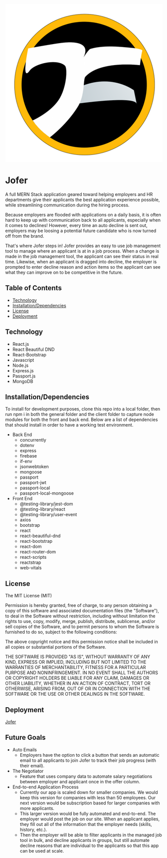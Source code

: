 ![ScreenShot](/client/src/assets/JOFER.png)
# Jofer

A full MERN Stack application geared toward helping employers and HR departments give their applicants the best application experience possible, while streamlining communication during the hiring process.

Because employers are flooded with applications on a daily basis, it is often hard to keep up with communication back to all applicants, especially when it comes to declines!  However, every time an auto decline is sent out, employers may be loosing a potential future candidate who is now turned off from the brand.

That's where Jofer steps in!  Jofer provides an easy to use job management tool to manage where an applicant is at in a job process.  When a change is made in the job management tool, the applicant can see their status in real time.  Likewise, when an applicant is dragged into decline, the employer is prompted to enter decline reason and action items so the applicant can see what they can improve on to be competitive in the future.

## Table of Contents

- [Technology](#Techonology)
- [Installation/Dependencies](#Installation/Dependencies)
- [License](#License)
- [Deployment](#Deployment)

## Technology

- React.js
- React Beautiful DND
- React-Bootstrap
- Javascript
- Node.js
- Express.js
- Passport.js
- MongoDB

## Installation/Dependencies

To install for development purposes, clone this repo into a local folder, then run npm i in both the general folder and the client folder to capture node modules for both the front and back end.  Below are a list of dependencies that should install in order to have a working test environment.

- Back End
  - concurrently
  - dotenv
  - express
  - firebase
  - if-env
  - jsonwebtoken
  - mongoose
  - passport
  - passport-jwt
  - passport-local
  - passport-local-mongoose
- Front End
    - @testing-library/jest-dom
    - @testing-library/react
    - @testing-library/user-event
    - axios
    - bootstrap
    - react
    - react-beautiful-dnd
    - react-bootstrap
    - react-dom
    - react-router-dom
    - react-scripts
    - reactstrap
    - web-vitals

## License

The MIT License (MIT)

Permission is hereby granted, free of charge, to any person obtaining a copy of this software and associated documentation files (the "Software"), to deal in the Software without restriction, including without limitation the rights to use, copy, modify, merge, publish, distribute, sublicense, and/or sell copies of the Software, and to permit persons to whom the Software is furnished to do so, subject to the following conditions:

The above copyright notice and this permission notice shall be included in all copies or substantial portions of the Software.

THE SOFTWARE IS PROVIDED "AS IS", WITHOUT WARRANTY OF ANY KIND, EXPRESS OR IMPLIED, INCLUDING BUT NOT LIMITED TO THE WARRANTIES OF MERCHANTABILITY, FITNESS FOR A PARTICULAR PURPOSE AND NONINFRINGEMENT. IN NO EVENT SHALL THE AUTHORS OR COPYRIGHT HOLDERS BE LIABLE FOR ANY CLAIM, DAMAGES OR OTHER LIABILITY, WHETHER IN AN ACTION OF CONTRACT, TORT OR OTHERWISE, ARISING FROM, OUT OF OR IN CONNECTION WITH THE SOFTWARE OR THE USE OR OTHER DEALINGS IN THE SOFTWARE.

## Deployment

[Jofer](https://jofer.herokuapp.com)

## Future Goals

- Auto Emails
  - Employers have the option to click a button that sends an automatic email to all applicants to join Jofer to track their job progress (with their email).
- The Negotiator
  - Feature that uses company data to automate salary negotiations between employer and applicant once in the offer column.
- End-to-end Application Process
  - Currently our app is scaled down for smaller companies.  We would keep this version for companies with less than 50 employees.  Our next version would be subscription based for larger companies with more applicants.
  - This larger version would be fully automated and end-to-end.  The employer would post the job on our site.  When an applicant applies, they fill out all of the information that the employer needs (skills, history, etc.).
  - Then the employer will be able to filter applicants in the managed job tool in bulk, and decline applicants in groups, but still automate decline reasons that are individual to the applicants so that this app can be used at scale.
